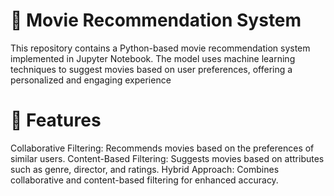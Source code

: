 # 🎥 Movie Recommendation System
This repository contains a Python-based movie recommendation system implemented in Jupyter Notebook. The model uses machine learning techniques to suggest movies based on user preferences, offering a personalized and engaging experience

# 📌 Features
Collaborative Filtering: Recommends movies based on the preferences of similar users.
Content-Based Filtering: Suggests movies based on attributes such as genre, director, and ratings.
Hybrid Approach: Combines collaborative and content-based filtering for enhanced accuracy.
